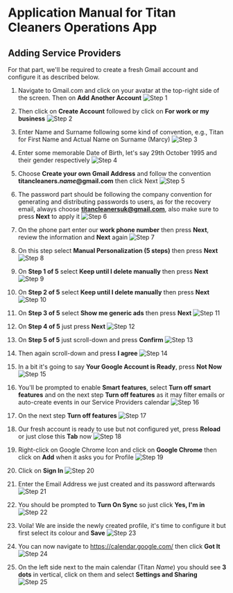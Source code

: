 # Application Manual for Titan Cleaners Operations App

## Adding Service Providers
For that part, we'll be required to create a fresh Gmail account and configure it as described below.

1. Navigate to Gmail.com and click on your avatar at the top-right side of the screen. Then on **Add Another Account** 
![Step 1](https://github.com/ilkoTheTiger/Titan-Operations/blob/main/pics/RegisterGoogleAccount/Step1.JPG)

2. Then click on **Create Account** followed by click on **For work or my business**
![Step 2](https://github.com/ilkoTheTiger/Titan-Operations/blob/main/pics/RegisterGoogleAccount/Step2.JPG)

3. Enter Name and Surname following some kind of convention, e.g., Titan for First Name and Actual Name on Surname (Marcy)
![Step 3](https://github.com/ilkoTheTiger/Titan-Operations/blob/main/pics/RegisterGoogleAccount/Step3.JPG)

4. Enter some memorable Date of Birth, let's say 29th October 1995 and their gender respectively
![Step 4](https://github.com/ilkoTheTiger/Titan-Operations/blob/main/pics/RegisterGoogleAccount/Step4.JPG)

5. Choose **Create your own Gmail Address** and follow the convention **titancleaners.*name*@gmail.com** then click Next
![Step 5](https://github.com/ilkoTheTiger/Titan-Operations/blob/main/pics/RegisterGoogleAccount/Step5.JPG)

6. The password part should be following the company convention for generating and distributing passwords to users, as for the recovery email, always choose **titancleanersuk@gmail.com**, also make sure to press **Next** to apply it
![Step 6](https://github.com/ilkoTheTiger/Titan-Operations/blob/main/pics/RegisterGoogleAccount/Step6.JPG)

7. On the phone part enter our **work phone number** then press **Next**, review the information and **Next** again
![Step 7](https://github.com/ilkoTheTiger/Titan-Operations/blob/main/pics/RegisterGoogleAccount/Step7.JPG)

8. On this step select **Manual Personalization (5 steps)** then press **Next**
![Step 8](https://github.com/ilkoTheTiger/Titan-Operations/blob/main/pics/RegisterGoogleAccount/Step8.JPG)

9. On **Step 1 of 5** select **Keep until I delete manually** then press **Next**
![Step 9](https://github.com/ilkoTheTiger/Titan-Operations/blob/main/pics/RegisterGoogleAccount/Step9.JPG)

9. On **Step 2 of 5** select **Keep until I delete manually** then press **Next**
![Step 10](https://github.com/ilkoTheTiger/Titan-Operations/blob/main/pics/RegisterGoogleAccount/Step10.JPG)

10. On **Step 3 of 5** select **Show me generic ads** then press **Next**
![Step 11](https://github.com/ilkoTheTiger/Titan-Operations/blob/main/pics/RegisterGoogleAccount/Step11.JPG)

11. On **Step 4 of 5** just press **Next**
![Step 12](https://github.com/ilkoTheTiger/Titan-Operations/blob/main/pics/RegisterGoogleAccount/Step12.JPG)

12. On **Step 5 of 5** just scroll-down and press **Confirm**
![Step 13](https://github.com/ilkoTheTiger/Titan-Operations/blob/main/pics/RegisterGoogleAccount/Step13.JPG)

13. Then again scroll-down and press **I agree**
![Step 14](https://github.com/ilkoTheTiger/Titan-Operations/blob/main/pics/RegisterGoogleAccount/Step14.JPG)

14. In a bit it's going to say **Your Google Account is Ready**, press **Not Now**
![Step 15](https://github.com/ilkoTheTiger/Titan-Operations/blob/main/pics/RegisterGoogleAccount/Step15.JPG)

15. You'll be prompted to enable **Smart features**, select **Turn off smart features** and on the next step **Turn off features** as it may filter emails or auto-create events in our Service Providers calendar
![Step 16](https://github.com/ilkoTheTiger/Titan-Operations/blob/main/pics/RegisterGoogleAccount/Step16.JPG)

16. On the next step **Turn off features**
![Step 17](https://github.com/ilkoTheTiger/Titan-Operations/blob/main/pics/RegisterGoogleAccount/Step17.JPG)

17. Our fresh account is ready to use but not configured yet, press **Reload** or just close this **Tab** now
![Step 18](https://github.com/ilkoTheTiger/Titan-Operations/blob/main/pics/RegisterGoogleAccount/Step18.JPG)

18. Right-click on Google Chrome Icon and click on **Google Chrome** then click on **Add** when it asks you for Profile
![Step 19](https://github.com/ilkoTheTiger/Titan-Operations/blob/main/pics/RegisterGoogleAccount/Step19.JPG)

19. Click on **Sign In**
![Step 20](https://github.com/ilkoTheTiger/Titan-Operations/blob/main/pics/RegisterGoogleAccount/Step20.JPG)

20. Enter the Email Address we just created and its password afterwards
![Step 21](https://github.com/ilkoTheTiger/Titan-Operations/blob/main/pics/RegisterGoogleAccount/Step21.JPG)

21. You should be prompted to **Turn On Sync** so just click **Yes, I'm in**
![Step 22](https://github.com/ilkoTheTiger/Titan-Operations/blob/main/pics/RegisterGoogleAccount/Step22.JPG)

22. Voila! We are inside the newly created profile, it's time to configure it but first select its colour and **Save**
![Step 23](https://github.com/ilkoTheTiger/Titan-Operations/blob/main/pics/RegisterGoogleAccount/Step23.JPG)

23. You can now navigate to https://calendar.google.com/ then click **Got It**
![Step 24](https://github.com/ilkoTheTiger/Titan-Operations/blob/main/pics/RegisterGoogleAccount/Step24.JPG)

24. On the left side next to the main calendar (Titan *Name*) you should see **3 dots** in vertical, click on them and select **Settings and Sharing**
![Step 25](https://github.com/ilkoTheTiger/Titan-Operations/blob/main/pics/RegisterGoogleAccount/Step25.JPG)
